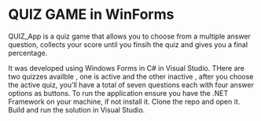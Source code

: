 # QUIZ GAME in WinForms
QUIZ_App is a quiz game that allows you to choose from a multiple answer question, collects your score until you finsih the quiz and gives you a final percentage.

It was developed using Windows Forms in C# in Visual Studio. 
THere are two quizzes availble , one is active and the other inactive , after you choose the active quiz, you'll have a total of seven questions each with four answer options as buttons.
To run the application ensure you have the .NET Framework on your machine, if not install it.
Clone the repo and open it. 
Build and run the solution in Visual Studio.
